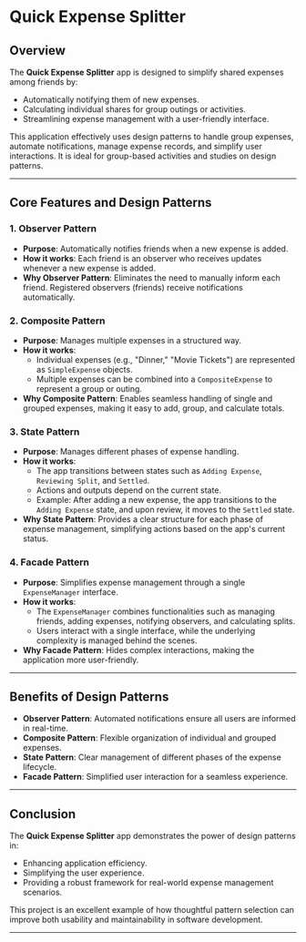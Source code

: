 # Quick Expense Splitter

## Overview
The **Quick Expense Splitter** app is designed to simplify shared expenses among friends by:
- Automatically notifying them of new expenses.
- Calculating individual shares for group outings or activities.
- Streamlining expense management with a user-friendly interface.

This application effectively uses design patterns to handle group expenses, automate notifications, manage expense records, and simplify user interactions. It is ideal for group-based activities and studies on design patterns.

---

## Core Features and Design Patterns

### 1. Observer Pattern
- **Purpose**: Automatically notifies friends when a new expense is added.
- **How it works**: Each friend is an observer who receives updates whenever a new expense is added.
- **Why Observer Pattern**: Eliminates the need to manually inform each friend. Registered observers (friends) receive notifications automatically.

### 2. Composite Pattern
- **Purpose**: Manages multiple expenses in a structured way.
- **How it works**: 
  - Individual expenses (e.g., "Dinner," "Movie Tickets") are represented as `SimpleExpense` objects.
  - Multiple expenses can be combined into a `CompositeExpense` to represent a group or outing.
- **Why Composite Pattern**: Enables seamless handling of single and grouped expenses, making it easy to add, group, and calculate totals.

### 3. State Pattern
- **Purpose**: Manages different phases of expense handling.
- **How it works**: 
  - The app transitions between states such as `Adding Expense`, `Reviewing Split`, and `Settled`.
  - Actions and outputs depend on the current state.
  - Example: After adding a new expense, the app transitions to the `Adding Expense` state, and upon review, it moves to the `Settled` state.
- **Why State Pattern**: Provides a clear structure for each phase of expense management, simplifying actions based on the app's current status.

### 4. Facade Pattern
- **Purpose**: Simplifies expense management through a single `ExpenseManager` interface.
- **How it works**:
  - The `ExpenseManager` combines functionalities such as managing friends, adding expenses, notifying observers, and calculating splits.
  - Users interact with a single interface, while the underlying complexity is managed behind the scenes.
- **Why Facade Pattern**: Hides complex interactions, making the application more user-friendly.

---

## Benefits of Design Patterns
- **Observer Pattern**: Automated notifications ensure all users are informed in real-time.
- **Composite Pattern**: Flexible organization of individual and grouped expenses.
- **State Pattern**: Clear management of different phases of the expense lifecycle.
- **Facade Pattern**: Simplified user interaction for a seamless experience.

---

## Conclusion
The **Quick Expense Splitter** app demonstrates the power of design patterns in:
- Enhancing application efficiency.
- Simplifying the user experience.
- Providing a robust framework for real-world expense management scenarios.

This project is an excellent example of how thoughtful pattern selection can improve both usability and maintainability in software development.

---
